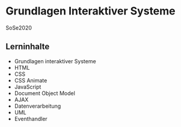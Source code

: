 # Grundlagen Interaktiver Systeme 
SoSe2020

## Lerninhalte
- Grundlagen interaktiver Systeme
- HTML
- CSS
- CSS Animate
- JavaScript
- Document Object Model
- AJAX
- Datenverarbeitung
- UML
- Eventhandler
